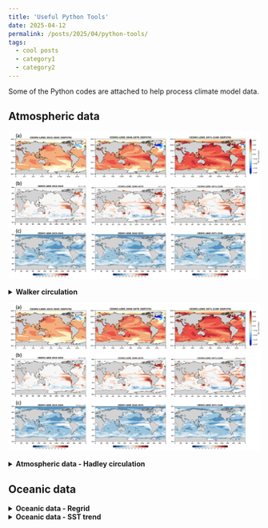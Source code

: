 ```yaml
---
title: 'Useful Python Tools'
date: 2025-04-12
permalink: /posts/2025/04/python-tools/
tags:
  - cool posts
  - category1
  - category2
---
```


Some of the Python codes are attached to help process climate model data.

## Atmospheric data
  ![Ocean driven over warming hole region](/images/post/Atl-WH/oai_ssp.png)
<details>

<summary><strong>Walker circulation</strong></summary>

```python
# Walker circulation example code
import xarray as xr
import numpy as np

# Placeholder for walker cell diagnostics
print("Walker circulation diagnostics complete")
```
</details> 

  ![Ocean driven over warming hole region](/images/post/Atl-WH/oai_ssp.png)
<details>
<summary><strong>Atmospheric data - Hadley circulation</strong></summary>

```python
  
import xarray as xr
import numpy as np
```

</details> 


## Oceanic data
<details>

<summary><strong>Oceanic data - Regrid</strong></summary>

```python
import xesmf as xe
import xarray as xr
import numpy as np

def read_data(data):
    grid_in     = {'lon': data.TLONG, 'lat': data.TLAT}  # note: oceanic grid may be (TLONG, TLAT) or (ULONG, ULAT)
    grid_out    = {'lon': lon, 'lat': lat}               # the atmospheric grid or other grid you want
    regridder   = xe.Regridder(grid_in, grid_out, 'bilinear', periodic=True)
    var_out     = regridder(data)
    return var_out

ds_latlon = xr.open_dataset('/your_path/xxxx_cam.h0.1850-01.nc')
lat, lon = ds_latlon['lat'], ds_latlon['lon']

ds = xr.open_dataset('/your_path/xxxx_pop.h.1850-01.nc')
sst = ds['TEMP'].isel(z_t=0)

sst_reg = read_data(sst)
```

</details>

<details> 
  
<summary><strong>Oceanic data - SST trend</strong></summary>

```python
# Calculate SST trend over time
import xarray as xr
import numpy as np

ds = xr.open_dataset('/your_path/xxxx_pop.h.1850-01.nc')
sst = ds['TEMP'].isel(z_t=0)
```

</details>




